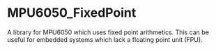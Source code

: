 # MPU6050_FixedPoint
A library for MPU6050 which uses fixed point arithmetics.
This can be useful for embedded systems which lack a floating point unit (FPU).
